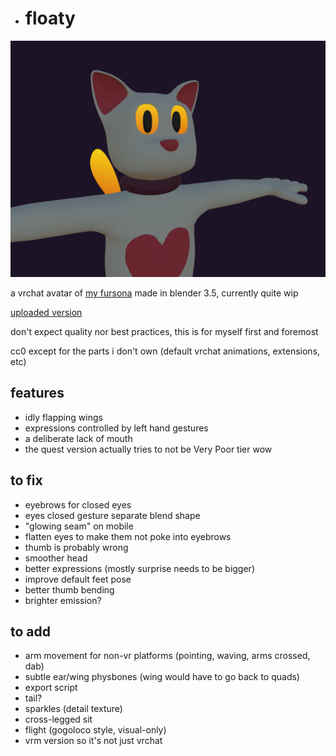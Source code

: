 - # floaty

![](thumbnail.png)

a vrchat avatar of [my fursona](https://hecko.my.to/fursonae#floaty) made in blender 3.5, currently quite wip

[uploaded version](https://vrchat.com/home/avatar/avtr_2edfaf3f-90ee-4b39-bf69-7e326042dbf5)

don't expect quality nor best practices, this is for myself first and foremost

cc0 except for the parts i don't own (default vrchat animations, extensions, etc)

## features

- idly flapping wings
- expressions controlled by left hand gestures
- a deliberate lack of mouth
- the quest version actually tries to not be Very Poor tier wow

## to fix

- eyebrows for closed eyes
- eyes closed gesture separate blend shape
- "glowing seam" on mobile
- flatten eyes to make them not poke into eyebrows
- thumb is probably wrong
- smoother head
- better expressions (mostly surprise needs to be bigger)
- improve default feet pose
- better thumb bending
- brighter emission?

## to add

- arm movement for non-vr platforms (pointing, waving, arms crossed, dab)
- subtle ear/wing physbones (wing would have to go back to quads)
- export script
- tail?
- sparkles (detail texture)
- cross-legged sit
- flight (gogoloco style, visual-only)
- vrm version so it's not just vrchat
